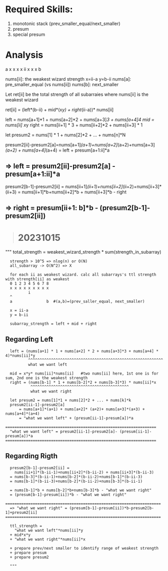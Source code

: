 # Required Skills:

1. monotonic stack (prev_smaller_equal/next_smaller)
2. presum
3. special presum

# Analysis

a x x x x ii x x x b

nums[ii]: the weakest wizard strength
x=ii-a
y=b-ii
nums[a]: pre_smaller_equal (vs nums[ii])
nums[b]: next_smaller

Let ret[ii] be the total strength of all subarraies where nums[ii] is the weakest wizard

ret[ii] = (left*(b-ii) + mid*(x*y) + right*(ii-a))\* nums[ii]

left = nums[a+1]*1 + nums[a+2]*2 + nums[a+3]*3 + nums[a+4]*4
mid = nums[ii]* x*y
right = nums[ii+1] * 3 + nums[ii+2]*2 + nums[ii+3] \* 1

let presum2 = nums[1] * 1 + nums[2]*2 + ... + nums[n]\*N

presum2[ii]-presum2[a]=nums[a+1]_(a+1)+nums[a+2]_(a+2)+nums[a+3]_(a+2) + nums[a+4]_(a+4)
= left + presum[a+1:ii]\*a

## => left = presum2[ii]-presum2[a] - presum[a+1:ii]\*a

presum2[b-1]-presum2[ii] = nums[ii+1]_(ii+1)+nums[ii+2]_(ii+2)+nums[ii+3]*(ii+3)
= nums[ii+1]*b+nums[ii+2]*b + nums[ii+3]*b - right

## => right = presum[ii+1: b]\*b - (presum2[b-1]-presum2[ii])

> # 20231015

"""
total_strength = weakest_wizard_strength \* sum(strength_in_subarray)

      strength > 10^5 => nlog(n) or O(N)
      all_subarray -> O(N^2) => X

      for each ii as weakest wizard. calc all subarrays's ttl strength with strength[ii] as weakest
      0 1 2 3 4 5 6 7 8
      x x x x x x x x x
              i
      ^
      a               b  #(a,b)=(prev_saller_equal, next_smaller)

      x = ii-a
      y = b-ii

      subarray_strength = left + mid + right

## Regarding Left

      left = (nums[a+1] * 1 + nums[a+2] * 2 + nums[a+3]*3 + nums[a+4] * 4)*nums[ii]*y
              ^^^^^^^^^^^^^^^^^^^^^^^^^^^^^^^^^^^^^^^^^^^^^^^^^^^^^^^^^^^
              what we want left

      mid = x*y* nums[ii]*nums[ii]   #two nums[ii] here, 1st one is for sum, 2nd one is the weakest strength
      right = (nums[b-1] * 1 + nums[b-2]*2 + nums[b-3]*3) * nums[ii]*x
               ^^^^^^^^^^^^^^^^^^^^^^^^^^^^^^^^^^^^^^^^^^^
               what we want right

      let presum2 = nums[1]*1 + nums[2]*2 + ... + nums[k]*k
      presum2[ii-1]-presum2[a]
          = nums[a+1]*(a+1) + nums[a+2]* (a+2)+ nums[a+3]*(a+3) + nums[a+4]*(a+4)
          = "what we want left" + (presum[ii-1]-presum[a])*a

    ==================================================================
      "what we want left" = presum2[ii-1]-presum2[a]- (presum[ii-1]-presum[a])*a
    ==================================================================

## Regarding Rigth

      presum2[b-1]-presum2[ii] =
        nums[ii+1]*(b-ii-1)+nums[ii+2]*(b-ii-2) + nums[ii+3]*(b-ii-3)
      = nums[b-3]*(b-ii-1)+nums[b-2]*(b-ii-2)+nums[b-1]*(b-ii-3)
      = nums[b-1]*(b-ii-3)+nums[b-2]*(b-ii-2)+nums[b-3]*(b-ii-1)

      = nums[b-1]*b + nums[b-2]*b+nums[b-3]*b - "what we want right"
      = (presum[b-1]-presum[ii])*b - "what we want right"

    ====================================================================
      => "what we want right" = (presum[b-1]-presum[ii])*b-presum2[b-1]+presum2[ii]
    ====================================================================

      ttl_strength =
        "what we want left"*nums[ii]*y
      + mid*x*y
      + "what we want right"*nums[ii]*x

      + prepare prev/next smaller to identify range of weakest strength
      + prepare presum
      + prepare presum2

      """
